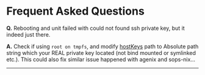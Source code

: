 # Frequent Asked Questions

**Q.** Rebooting and unit failed with could not found ssh private key, but it indeed just there.

**A.**   Check if using `root on tmpfs`, and modify [hostKeys](https://oluceps.github.io/vaultix/nixos-option.html#hostkeys) path to Absolute path string which your REAL private key located (not bind mounted or symlinked etc.). This could also fix similar issue happened with agenix and sops-nix...

---
